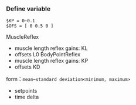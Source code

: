 ### Define variable
```
$KP = 0~0.1
$OFS = [ 0 0.5 0 ]
```
MuscleReflex
- muscle length reflex gains: KL
- offsets L0
BodyPointReflex
- muscle length reflex gains: KP
- offsets KD

form：`mean~standard deviation<minimum, maximum>`
- setpoints
- time delta